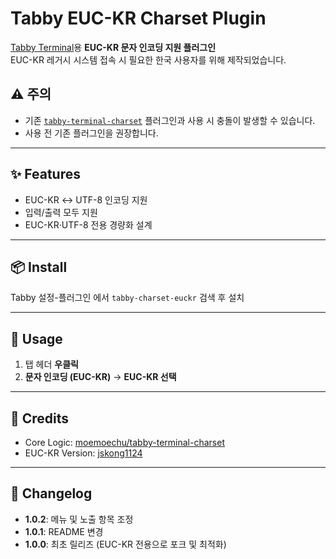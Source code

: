 # Tabby EUC-KR Charset Plugin

[Tabby Terminal](https://tabby.sh/)용 **EUC-KR 문자 인코딩 지원 플러그인**  
EUC-KR 레거시 시스템 접속 시 필요한 한국 사용자를 위해 제작되었습니다.

## ⚠️ 주의
- 기존 [`tabby-terminal-charset`](https://github.com/moemoechu/tabby-terminal-charset) 플러그인과 사용 시 충돌이 발생할 수 있습니다.
- 사용 전 기존 플러그인을 권장합니다.

---

## ✨ Features
- EUC-KR ↔ UTF-8 인코딩 지원
- 입력/출력 모두 지원
- EUC-KR·UTF-8 전용 경량화 설계

---

## 📦 Install
Tabby 설정-플러그인 에서 `tabby-charset-euckr` 검색 후 설치

---

## 🔧 Usage
1. 탭 헤더 **우클릭**
2. **문자 인코딩 (EUC-KR)** → **EUC-KR 선택**

---

## 🙏 Credits
- Core Logic: [moemoechu/tabby-terminal-charset](https://github.com/moemoechu/tabby-terminal-charset)
- EUC-KR Version: [jskong1124](https://github.com/jskong1124)

---

## 📜 Changelog
- **1.0.2**: 메뉴 및 노출 항목 조정 
- **1.0.1**: README 변경
- **1.0.0**: 최초 릴리즈 (EUC-KR 전용으로 포크 및 최적화)

